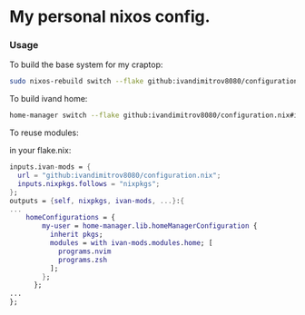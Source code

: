 # My personal nixos config.

### Usage

To build the base system for my craptop:

```bash
sudo nixos-rebuild switch --flake github:ivandimitrov8080/configuration.nix#laptop
```

To build ivand home:

```bash
home-manager switch --flake github:ivandimitrov8080/configuration.nix#ivand
```

To reuse modules:

in your flake.nix:
```nix
inputs.ivan-mods = {
  url = "github:ivandimitrov8080/configuration.nix";
  inputs.nixpkgs.follows = "nixpkgs";
};
outputs = {self, nixpkgs, ivan-mods, ...}:{
...
    homeConfigurations = {
        my-user = home-manager.lib.homeManagerConfiguration {
          inherit pkgs;
          modules = with ivan-mods.modules.home; [
            programs.nvim
            programs.zsh
          ];
        };
      };
...
};
```

